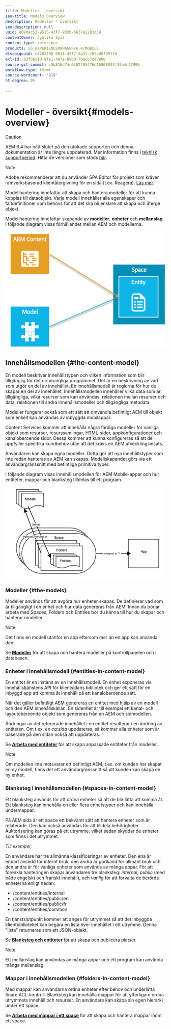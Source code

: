 ```yaml
---
title: Modeller - översikt
seo-title: Models Overview
description: Modeller - översikt
seo-description: null
uuid: e09dac52-9515-43f7-9d3b-6637e2283d59
contentOwner: Jyotika Syal
content-type: reference
products: SG_EXPERIENCEMANAGER/6.4/MOBILE
discoiquuid: c8281f98-9811-42f7-9a31-f82dd0f09319
exl-id: 03f06c10-9fe1-497e-89b0-70acb7ca7800
source-git-commit: c5b816d74c6f02f85476d16868844f39b4c47996
workflow-type: tm+mt
source-wordcount: '819'
ht-degree: 0%

---
```


# Modeller - översikt{#models-overview}

>[!CAUTION]
>
>AEM 6.4 har nått slutet på den utökade supporten och denna dokumentation är inte längre uppdaterad. Mer information finns i [teknisk supportperiod](https://helpx.adobe.com/support/programs/eol-matrix.html). Hitta de versioner som stöds [här](https://experienceleague.adobe.com/docs/).

>[!NOTE]
>
>Adobe rekommenderar att du använder SPA Editor för projekt som kräver ramverksbaserad klientåtergivning för en sida (t.ex. Reagera). [Läs mer](/help/sites-developing/spa-overview.md).

Modellhantering innefattar att skapa och hantera modeller för att kunna kopplas till dataobjekt. Varje modell innehåller alla egenskaper och fältdefinitioner som behövs för att det ska bli enklare att skapa och återge objekt.

Modellhantering innefattar skapande av **modeller**, **enheter** och **mellanslag**. I följande diagram visas förhållandet mellan AEM och modellerna.

![chlimage_1-81](assets/chlimage_1-81.png)

## Innehållsmodellen {#the-content-model}

En modell beskriver innehållstypen och vilken information som blir tillgänglig för det ursprungliga programmet. Det är en beskrivning av vad som utgör en del av innehållet. En innehållsmodell är reglerna för hur du skapar en del av innehållet. Innehållsmodellen innehåller vilka data som är tillgängliga, vilka resurser som kan användas, relationen mellan resurser och data, relationen till andra innehållsmodeller och tillgängliga metadata.

Modeller fungerar också som ett sätt att omvandla befintligt AEM till objekt som enkelt kan användas av inbyggda mobilappar.

Content Services kommer att innehålla några färdiga modeller för vanliga objekt som resurser, resurssamlingar, HTML-sidor, appkonfigurationer och kanaloberoende sidor. Dessa kommer att kunna konfigureras så att de uppfyller specifika kundbehov utan att det krävs en AEM utvecklingsinsats.

Användaren kan skapa egna modeller. Detta gör att nya innehållstyper som inte redan hanteras av AEM kan skapas. Modellskapandet görs via ett användargränssnitt med befintliga primitiva typer.

I följande diagram visas innehållsmodellen för AEM Mobile-appar och hur entiteter, mappar och blanksteg tilldelas till ett program.

![chlimage_1-82](assets/chlimage_1-82.png)

### Modeller {#the-models}

Modeller används för att avgöra hur enheter skapas. De definierar vad som är tillgängligt i en enhet och hur data genereras från AEM. Innan du börjar arbeta med Spaces, Folders och Entities bör du känna till hur du skapar och hanterar modeller.

>[!NOTE]
>
>Det finns en modell utanför en app eftersom mer än en app kan använda den.

Se **[Modeller](/help/mobile/administer-mobile-apps.md)** för att skapa och hantera modeller på kontrollpanelen och i databasen.

### Enheter i innehållsmodell {#entities-in-content-model}

En entitet är en instans av en innehållsmodell. En enhet exponeras via innehållstjänstens API för klientsidans bibliotek och ger ett sätt för en inbyggd app att komma åt innehåll på ett kanaloberoende sätt.

När det gäller befintligt AEM genereras en entitet med hjälp av en modell och den AEM innehållskällan. En sidenhet är till exempel ett kanal- och layoutoberoende objekt som genereras från en AEM och sidmodellen.

Ändringar av det refererade innehållet i en entitet resulterar i en ändring av entiteten. Om t.ex. en *cq:sida* uppdateras, så kommer alla enheter som är baserade på den sidan också att uppdateras.

Se **[Arbeta med entiteter](/help/mobile/spaces-and-entities.md)** för att skapa anpassade entiteter från modeller.

>[!NOTE]
>
>Om modellen inte motsvarar ett befintligt AEM, t.ex. om kunden har skapat en ny modell, finns det ett användargränssnitt så att kunden kan skapa en ny enhet.

### Blanksteg i innehållsmodellen {#spaces-in-content-model}

Ett blanksteg används för att ordna enheter så att de blir lätta att komma åt. Ett blanksteg kan innehålla en eller flera enhetstyper och kan innehålla undermappar.

På AEM sida är ett space ett bekvämt sätt att hantera enheter som är relaterade. Den kan också användas för att tilldela behörigheter. Auktorisering kan göras på ett utrymme, vilket sedan skyddar de enheter som finns i det utrymmet.

*Till exempel*,

En användare har tre allmänna klassificeringar av enheter. Den ena är enbart avsedd för internt bruk, den andra är godkänd för allmänt bruk och den andra är för vanliga enheter som används av många appar. För att förenkla hanteringen skapar användaren tre blanksteg: *internal*, *public* (med både engelskt och franskt innehåll), och *vanlig* för att förvalta de berörda enheterna enligt nedan:

* /content/entities/internal
* /content/entities/public/en
* /content/entities/public/fr
* /content/entities/common

En tjänstslutpunkt kommer att anges för utrymmet så att det inbyggda klientbiblioteket kan begära en lista över innehållet i ett utrymme. Denna &quot;lista&quot; returneras som ett JSON-objekt.

Se **[Blanksteg och entiteter](/help/mobile/spaces-and-entities.md)** för att skapa och publicera platser.

>[!NOTE]
>
>Ett mellanslag kan användas av många appar och ett program kan använda många mellanslag.

### Mappar i innehållsmodellen {#folders-in-content-model}

Med mappar kan användarna ordna enheter efter behov och underlätta finare ACL-kontroll. Blanksteg kan innehålla mappar för att ytterligare ordna utrymmets innehåll och resurser. En användare kan skapa sin egen hierarki under ett space.

Se **[Arbeta med mappar i ett space](/help/mobile/spaces-and-entities.md)** för att skapa och hantera mappar inom ett space.

